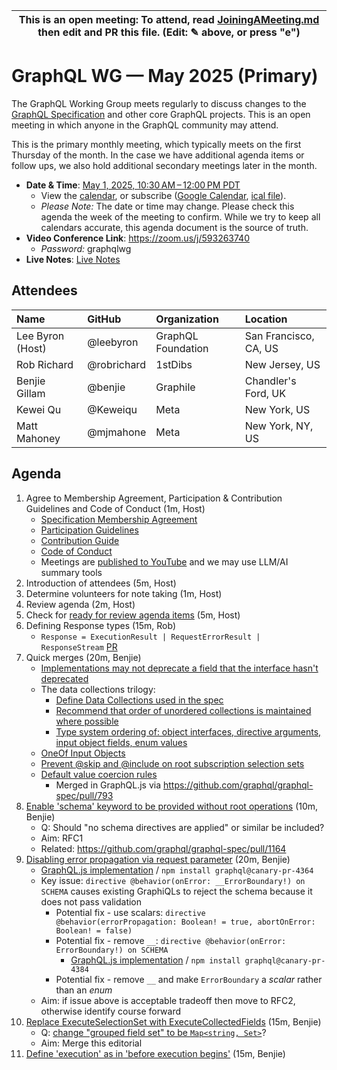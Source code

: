 <!--

# How to join (copied directly from /JoiningAMeeting.md)

Hello! You're welcome to join our working group meeting and add to the agenda by
following these three steps:

1.  Add your name to the list of attendees (in alphabetical order).

    - To respect meeting size, attendees should be relevant to the agenda. That
      means we expect most who join the meeting to participate in discussion. If
      you'd rather just watch, check out our [YouTube][].

    - Please include the organization (or project) you represent, and the
      location (including [country code][]) you expect to be located in during
      the meeting.

    - If you're willing to help take notes, add "✏️" after your name (eg. Ada
      Lovelace ✏). This is hugely helpful!

2.  If relevant, add your topic to the agenda (sorted by expected time).

    - Every agenda item has four parts: 1) the topic, 2) an expected time
      constraint, 3) who's leading the discussion, and 4) a list of any relevant
      links (RFC docs, issues, PRs, presentations, etc). Follow the format of
      existing agenda items.

    - Know what you want to get out of the agenda topic - what feedback do you
      need? What questions do you need answered? Are you looking for consensus
      or just directional feedback?

    - If your topic is a new proposal it's likely an ["RFC 0"][rfc stages]. The
      barrier of entry for documenting new proposals is intentionally low,
      writing a few sentences about the problem you're trying to solve and the
      rough shape of your proposed solution is normally sufficient.

      You can create a link for this:

      - As an issue against the graphql-wg repo.
      - As a GitHub discussion in the graphql-wg repo.
      - As an RFC document into the rfcs/ folder of the graphql-wg repo.

3.  Review our guidelines and agree to our Spec Membership & CLA.

    - Review and understand our Spec Membership Agreement, Participation &
      Contribution Guidelines, and Code of Conduct. You'll find links to these
      in the first agenda item of every meeting.

    - If this is your first time, our bot will comment on your Pull Request with
      a link to our Spec Membership & CLA. Please follow along and agree before
      your PR is merged.

      Your organization may sign this for all of its members. To set this up,
      please ask operations@graphql.org.

PLEASE TAKE NOTE:

- By joining this meeting you must agree to the Specification Membership
  Agreement and Code of Conduct.

- Meetings are recorded and made available on [YouTube][], by joining you
  consent to being recorded.

[youtube]: https://www.youtube.com/channel/UCERcwLeheOXp_u61jEXxHMA
[country code]:
  https://en.wikipedia.org/wiki/List_of_ISO_3166_country_codes#Current_ISO_3166_country_codes
[rfc stages]:
  https://github.com/graphql/graphql-spec/blob/main/CONTRIBUTING.md#rfc-contribution-stages


-->

| This is an open meeting: To attend, read [JoiningAMeeting.md][] then edit and PR this file. (Edit: ✎ above, or press "e") |
| ---------------------------------------------------------------------------------------- |

# GraphQL WG — May 2025 (Primary)

The GraphQL Working Group meets regularly to discuss changes to the
[GraphQL Specification][] and other core GraphQL projects. This is an open
meeting in which anyone in the GraphQL community may attend.

This is the primary monthly meeting, which typically meets on the first Thursday
of the month. In the case we have additional agenda items or follow ups, we also
hold additional secondary meetings later in the month.

- **Date & Time**: [May 1, 2025, 10:30 AM – 12:00 PM PDT](https://www.timeanddate.com/worldclock/converter.html?iso=20250501T173000&p1=224&p2=179&p3=136&p4=268&p5=367&p6=438&p7=248&p8=240)
  - View the [calendar][], or subscribe ([Google Calendar][], [ical file][]).
  - _Please Note:_ The date or time may change. Please check this agenda the
    week of the meeting to confirm. While we try to keep all calendars accurate,
    this agenda document is the source of truth.
- **Video Conference Link**: https://zoom.us/j/593263740
  - _Password:_ graphqlwg
- **Live Notes**: [Live Notes][]

[calendar]: https://calendar.google.com/calendar/embed?src=linuxfoundation.org_ik79t9uuj2p32i3r203dgv5mo8%40group.calendar.google.com
[google calendar]: https://calendar.google.com/calendar?cid=bGludXhmb3VuZGF0aW9uLm9yZ19pazc5dDl1dWoycDMyaTNyMjAzZGd2NW1vOEBncm91cC5jYWxlbmRhci5nb29nbGUuY29t
[ical file]: https://calendar.google.com/calendar/ical/linuxfoundation.org_ik79t9uuj2p32i3r203dgv5mo8%40group.calendar.google.com/public/basic.ics
[graphql specification]: https://github.com/graphql/graphql-spec
[JoiningAMeeting.md]: https://github.com/graphql/graphql-wg/blob/main/JoiningAMeeting.md
[live notes]: https://docs.google.com/document/d/1q-sT4k8-c0tcDYJ8CxPZkJ8UY4Nhk3HbKsRxosu_7YE/edit?usp=sharing

## Attendees

<!-- prettier-ignore -->
| Name             | GitHub        | Organization       | Location              |
| :--------------- | :------------ | :----------------- | :-------------------- |
| Lee Byron (Host) | @leebyron     | GraphQL Foundation | San Francisco, CA, US |
| Rob Richard      | @robrichard   | 1stDibs            | New Jersey, US        |
| Benjie Gillam    | @benjie       | Graphile           | Chandler's Ford, UK   |
| Kewei Qu         | @Keweiqu      | Meta               | New York, US          |
| Matt Mahoney     | @mjmahone     | Meta               | New York, NY, US      |


## Agenda

1. Agree to Membership Agreement, Participation & Contribution Guidelines and Code of Conduct (1m, Host)
   - [Specification Membership Agreement](https://github.com/graphql/foundation)
   - [Participation Guidelines](https://github.com/graphql/graphql-wg#participation-guidelines)
   - [Contribution Guide](https://github.com/graphql/graphql-spec/blob/main/CONTRIBUTING.md)
   - [Code of Conduct](https://github.com/graphql/foundation/blob/master/CODE-OF-CONDUCT.md)
   - Meetings are [published to YouTube](https://www.youtube.com/@GraphQLFoundation/videos) and we may use LLM/AI summary tools
1. Introduction of attendees (5m, Host)
1. Determine volunteers for note taking (1m, Host)
1. Review agenda (2m, Host)
1. Check for [ready for review agenda items](https://github.com/graphql/graphql-wg/issues?q=is%3Aissue+is%3Aopen+label%3A%22Ready+for+review+%F0%9F%99%8C%22+sort%3Aupdated-desc) (5m, Host)
1. Defining Response types (15m, Rob)
   - `Response = ExecutionResult | RequestErrorResult | ResponseStream` [PR](https://github.com/graphql/graphql-spec/pull/1159)
1. Quick merges (20m, Benjie)
   - [Implementations may not deprecate a field that the interface hasn't deprecated](https://github.com/graphql/graphql-spec/pull/1053)
   - The data collections trilogy:
     - [Define Data Collections used in the spec](https://github.com/graphql/graphql-spec/pull/1102)
     - [Recommend that order of unordered collections is maintained where possible](https://github.com/graphql/graphql-spec/pull/1092)
     - [Type system ordering of: object interfaces, directive arguments, input object fields, enum values](https://github.com/graphql/graphql-spec/pull/1063)
   - [OneOf Input Objects](https://github.com/graphql/graphql-spec/pull/825)
   - [Prevent @skip and @include on root subscription selection sets](https://github.com/graphql/graphql-spec/pull/860)
   - [Default value coercion rules](https://github.com/graphql/graphql-spec/pull/793)
     - Merged in GraphQL.js via https://github.com/graphql/graphql-spec/pull/793
1. [Enable 'schema' keyword to be provided without root operations](https://github.com/graphql/graphql-spec/pull/1166) (10m, Benjie)
   - Q: Should "no schema directives are applied" or similar be included?
   - Aim: RFC1
   - Related: https://github.com/graphql/graphql-spec/pull/1164
1. [Disabling error propagation via request parameter](https://github.com/graphql/graphql-spec/pull/1163) (20m, Benjie)
   - [GraphQL.js implementation](https://github.com/graphql/graphql-js/pull/4364) / `npm install graphql@canary-pr-4364`
   - Key issue: `directive @behavior(onError: __ErrorBoundary!) on SCHEMA` causes existing GraphiQLs to reject the schema because it does not pass validation
     - Potential fix - use scalars: `directive @behavior(errorPropagation: Boolean! = true, abortOnError: Boolean! = false)`
     - Potential fix - remove `__`: `directive @behavior(onError: ErrorBoundary!) on SCHEMA`
       - [GraphQL.js implementation](https://github.com/graphql/graphql-js/pull/4384) / `npm install graphql@canary-pr-4384`
     - Potential fix - remove `__` and make `ErrorBoundary` a _scalar_ rather than an _enum_
   - Aim: if issue above is acceptable tradeoff then move to RFC2, otherwise identify course forward
1. [Replace ExecuteSelectionSet with ExecuteCollectedFields](https://github.com/graphql/graphql-spec/pull/1039) (15m, Benjie)
   - Q: [change "grouped field set" to be `Map<string, Set>`](https://github.com/graphql/graphql-spec/pull/1161)?
   - Aim: Merge this editorial
1. [Define 'execution' as in 'before execution begins'](https://github.com/graphql/graphql-spec/pull/894) (15m, Benjie)
